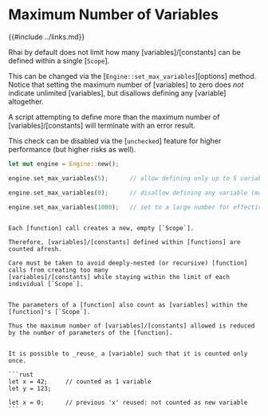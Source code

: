 Maximum Number of Variables
===========================

{{#include ../links.md}}

Rhai by default does not limit how many [variables]/[constants] can be defined within a single [`Scope`].

This can be changed via the [`Engine::set_max_variables`][options] method. Notice that setting the
maximum number of [variables] to zero does _not_ indicate unlimited [variables], but disallows
defining any [variable] altogether.

A script attempting to define more than the maximum number of [variables]/[constants] will terminate
with an error result.

This check can be disabled via the [`unchecked`] feature for higher performance (but higher risks as well).

```rust
let mut engine = Engine::new();

engine.set_max_variables(5);      // allow defining only up to 5 variables

engine.set_max_variables(0);      // disallow defining any variable (maximum = zero)

engine.set_max_variables(1000);   // set to a large number for effectively unlimited variables
```

```admonish warning.small "Function calls are separate scopes"

Each [function] call creates a new, empty [`Scope`].

Therefore, [variables]/[constants] defined within [functions] are counted afresh.

Care must be taken to avoid deeply-nested (or recursive) [function] calls from creating too many
[variables]/[constants] while staying within the limit of each individual [`Scope`].
```

```admonish warning.small "Function call arguments count as variables"

The parameters of a [function] also count as [variables] within the [function]'s [`Scope`].

Thus the maximum number of [variables]/[constants] allowed is reduced by the number of parameters of the [function].
```

~~~admonish tip.small "Tip: Reusing a variable doesn't count"

It is possible to _reuse_ a [variable] such that it is counted only once.

```rust
let x = 42;     // counted as 1 variable
let y = 123;

let x = 0;      // previous 'x' reused: not counted as new variable
```
~~~
